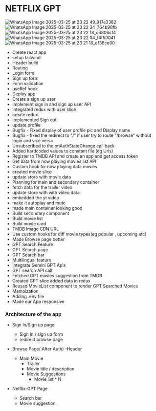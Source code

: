 # NETFLIX GPT

![WhatsApp Image 2025-03-25 at 23 22 49_917e3382](https://github.com/user-attachments/assets/cc70b355-c359-424e-9bf2-81076b69365e)
![WhatsApp Image 2025-03-25 at 23 22 34_764b98fb](https://github.com/user-attachments/assets/75c4ad6a-9f70-426b-b921-d4a38793f068)
![WhatsApp Image 2025-03-25 at 23 22 18_c6806c14](https://github.com/user-attachments/assets/c7216311-4f5c-44ba-a898-30e97bfbccc7)
![WhatsApp Image 2025-03-25 at 23 22 04_f4f50041](https://github.com/user-attachments/assets/4ad92ba0-5c0e-4020-a281-f28ee6466a92)
![WhatsApp Image 2025-03-25 at 23 21 18_ef38ce00](https://github.com/user-attachments/assets/0370b7b0-b76e-4539-a82b-6efd9a86ad49)

- Create react app
- setup tailwind
- Header build
- Routing
- Login form
- Sign up form
- Form validation
- useRef hook
- Deploy app 
- Create a sign up user
- Implement sign in and sign up user API
- Integrated redux with user slice
- create redux
- Implemented Sign out
- update profile
- Bugfix - Fixed display of user profile pic and Display name
- Bugfix - fixed the redirect to "/" if user try to route "/browse" without login and vice versa
- Unsubscribed to the onAuthStateChange call back
- Added hardcoded values to constant file (eg Urls)
- Register to TMDB API and create an app and get access token
- Get data from now playing movies list API
- Custom hook for now playing data movies
- created movie slice
- update store with movie data
- Planning for main and secondary container
- fetch data for the trailer video
- update store with with video data
- embedded the yt video
- make it autoplay and mute
- made main container looking good
- Build secondary component
- Build movie list
- Build movie card
- TMDB Image CDN URL
- Use custom hooks for diff movie types(eg popular  , upcoming etc)
- Made Browse page better
- GPT Search Feature
- GPT Search page
- GPT Search bar
- Multilingual feature
- Integrate Gemini GPT Apis
- GPT search API call
- Fetched GPT movies suggestion from TMDB
- Created GPT slice added data in redux
- Reused MovieList component to render GPT Searched Movies
- Memoization
- Adding .env file
- Made our App responsive

### Architecture of the app

- Sign In/Sign up page
    - Sign In / sign up form
    - redirect browse page


- Browse Page( After Auth)
  -Header
  - Main Movie
    - Trailer
    - Movie title / description
    - Movie Suggestions
        - Movie list * N

- Netflix-GPT Page
    - Search bar
    - Movie suggestion
